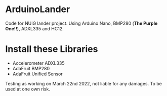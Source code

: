 # ArduinoLander
Code for NUIG lander project. Using Arduino Nano, BMP280 (**The Purple One!!**), ADXL335 and HC12.
# Install these Libraries
* Accelerometer ADXL335
* AdaFruit BMP280
* AdaFruit Unified Sensor

Testing as working on March 22nd 2022, not liable for any damages.
To be used at one own risk.

